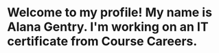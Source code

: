 # Welcome to my profile! My name is Alana Gentry. I'm working on an IT certificate from Course Careers.

